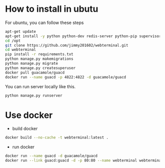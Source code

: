 # How to install in ubutu
For ubuntu, you can follow these steps
``` sh
apt-get update
apt-get install -y python python-dev redis-server python-pip supervisor nginx git docker
cd /opt
git clone https://github.com/jimmy201602/webterminal.git
cd webterminal
pip install -r requirements.txt
python manage.py makemigrations
python manage.py migrate
python manage.py createsuperuser
docker pull guacamole/guacd
docker run --name guacd -p 4822:4822 -d guacamole/guacd
```
You can run server locally like this.
```sh
python manage.py runserver
```
# Use docker
* build docker
```sh
docker build --no-cache -t webterminal:latest .
```
* run docker
```sh
docker run --name guacd -d guacamole/guacd
docker run --link guacd:guacd -d -p 80:80 --name webterminal webterminal
```
